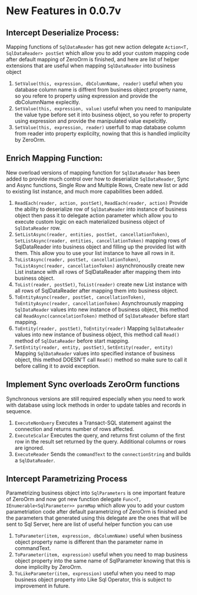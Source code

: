 # New Features in 0.0.7v
## Intercept Deserialize Process:
Mapping functions of `SqlDataReader` has got new action delegate `Action<T, SqlDataReader> postSet` which allow you to add your custom mapping code after default mapping of ZeroOrm is finished, and here are list of helper extensions that are useful when mapping `SqlDataReader` into business object
1. `SetValue(this, expression, dbColumnName, reader)` useful when you database column name is diffrent from business object property name, so you refere to property using expression and provide the dbColumnName explecitly.
2. `SetValue(this, expression, value)` useful when you need to manipulate the value type before set it into business object, so you refer to property using expression and provide the manipulated value expelcitly.
3. `SetValue(this, expression, reader)` userfull to map database column from reader into property explicilty, nowing that this is handled implicilty by ZeroOrm.

## Enrich Mapping Function:
New overload versions of mapping function for `SqlDataReader` has been added to provide much control over how to deserialize `SqlDataReader`, Sync and Async functions, Single Row and Multiple Rows, Create new list or add to existing list instance, and much more capabilities been added.
1. `ReadEach(reader, action, postSet)`, `ReadEach(reader, action)` Provide the ability to deserialize row of `SqlDataReader` into instance of business object then pass it to delegate action parameter which allow you to execute custom logic on each materialized business object of `SqlDataReader` row.
2. `SetListAsync(reader, entities, postSet, cancellationToken)`, `SetListAsync(reader, entities, cancellationToken)` mapping rows of SqlDataReader into business object and filling up the provided list with them. This allow you to use your list instance to have all rows in it.
3. `ToListAsync(reader, postSet, cancellationToken)`, `ToListAsync(reader, cancellationToken)` asynchronouslly create new List instance with all rows of SqlDataReader after mapping them into business object.
4. `ToList(reader, postSet)`, `ToList(reader)` create new List instance with all rows of SqlDataReader after mapping them into business object.
5. `ToEntityAsync(reader, postSet, cancellationToken)`, `ToEntityAsync(reader, cancellationToken)` Asynchrounusly mapping `SqlDataReader` values into new instance of business object, this method cal `ReadAsync(canncelationToken)` method of `SqlDataReader` before start mapping.
6. `ToEntity(reader, postSet)`, `ToEntity(reader)` Mapping `SqlDataReader` values into new instance of business object, this method call `Read()` method of `SqlDataReader` before start mapping.
7. `SetEntity(reader, entity, postSet)`, `SetEntity(reader, entity)` Mapping `SqlDataReader` values into specified instance of business object, this method DOESN'T call `Read()` method so make sure to call it before calling it to avoid exception.

## Implement Sync overloads ZeroOrm functions
Synchronous versions are still required especially when you need to work with database using lock methods in order to update tables and records in sequence.
1. `ExecuteNonQuery` Executes a Transact-SQL statement against the connection and returns number of rows affected.
2. `ExecuteScalar` Executes the query, and returns first column of the first row in the result set returned by the query. Additional columns or rows are ignored.
3. `ExecuteReader` Sends the `commandText` to the `connectionString` and builds a `SqlDataReader`.

## Intercept Parametrizing Process
Parametrizing business object into `SqlParameters` is one important feature of ZeroOrm and now got new function delegate `Func<T, IEnumerable<SqlParameter>> parmMap` which allow you to add your custom parametriation code after default parametrizing of ZeroOrm is finished and the parameters that generated using this delegate are the ones that will be sent to Sql Server, here are list of useful helper function you can use
1. `ToParameter(item, expression, dbColumnName)` useful when business object property name is different than the parameter name in commandText.
2. `ToParameter(item, expression)` useful when you need to map business object property into the same name of SqlParameter knowing that this is done implicilty by ZeroOrm.
3. `ToLikeParameter(item, expression)` useful when you need to map business object property into Like Sql Operator, this is subject to improvement in future.